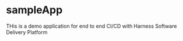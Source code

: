 # sampleApp


THis is a demo application for end to end CI/CD with Harness Software Delivery Platform
